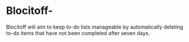 # Blocitoff-
Blocitoff will aim to keep to-do lists manageable by automatically deleting to-do items that have not been completed after seven days.
